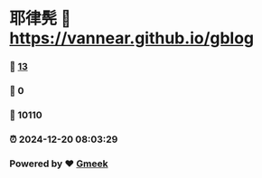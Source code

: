 # 耶律髡 :link: https://vannear.github.io/gblog 
### :page_facing_up: [13](https://vannear.github.io/gblog/tag.html) 
### :speech_balloon: 0 
### :hibiscus: 10110 
### :alarm_clock: 2024-12-20 08:03:29 
### Powered by :heart: [Gmeek](https://github.com/Meekdai/Gmeek)
